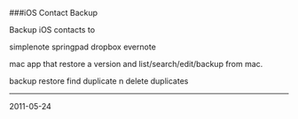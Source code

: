 ###iOS Contact Backup

Backup iOS contacts to 

simplenote
springpad
dropbox
evernote

mac app that restore a version and list/search/edit/backup from mac.


backup restore
find duplicate n delete duplicates


---
2011-05-24
